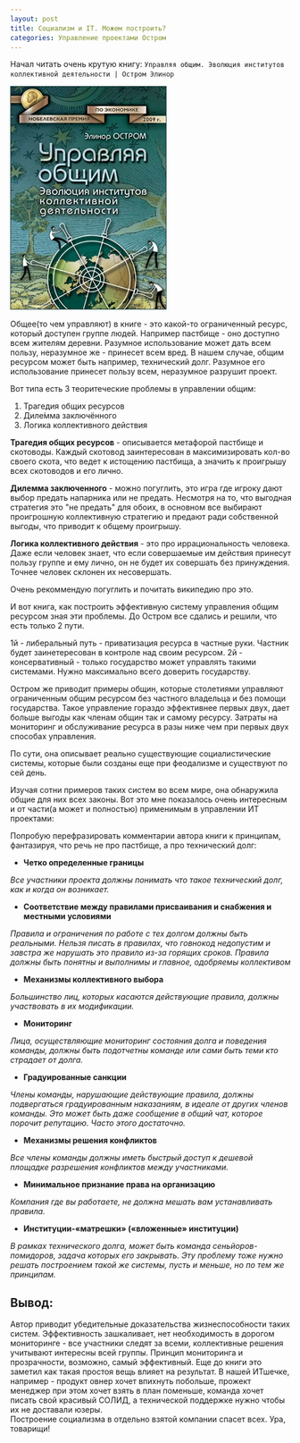 ```yaml
---
layout: post
title: Социализм и IT. Можем построить?
categories: Управление проектами Остром 
---
```


Начал читать очень крутую книгу: `Управляя общим. Эволюция институтов коллективной деятельности | Остром Элинор`

![Управляя общим. Эволюция институтов коллективной деятельности](/images/2021/03/ostrom.jpeg)

Общее(то чем управляют) в книге - это какой-то ограниченный ресурс, который доступен группе людей. 
Например пастбище - оно доступно всем жителям деревни. Разумное использование может дать всем пользу, 
неразумное же - принесет всем вред. В нашем случае, общим ресурсом может быть например, технический долг. 
Разумное его использование принесет пользу всем, неразумное разрушит проект.

Вот типа есть 3 теоритеческие проблемы в управлении общим:

1. Трагедия общих ресурсов
1. Диле́мма заключённого
1. Логика коллективного действия
   
**Трагедия общих ресурсов** - описывается метафорой пастбище и скотоводы. 
Каждый скотовод заинтересован в максимизировать кол-во своего скота, что ведет к истощению пастбища, а значить к проигрышу всех скотоводов и его лично.

**Дилемма заключенного** - можно погуглить, это игра где игроку дают выбор предать напарника или не предать. Несмотря на то, что выгодная стратегия это "не предать" для обоих, в основном все выбирают проигрошную коллективную стратегию и предают ради собственной выгоды, что приводит к общему проигрышу.

**Логика коллективного действия** - это про иррациональность человека. Даже если человек знает, что если совершаемые им действия принесут пользу группе и ему лично, он не будет их совершать без принуждения. Точнее человек склонен их несовершать.

Очень рекоммендую погуглить и почитать википедию про это. 

И вот книга, как построить эффективную систему управления общим ресурсом зная эти проблемы. До Остром все сдались и решили, что есть только 2 пути. 

1й - либеральный путь - приватизация ресурса в частные руки. Частник будет заинетересован в контроле над своим ресурсом.
2й - консервативный - только государство может управлять такими системами. Нужно максимально всего доверить государству.

Остром же приводит примеры общин, которые столетиями управляют ограниченным общим ресурсом
без частного владельца и без помощи государства. 
Такое управление гораздо эффективнее первых двух, дает больше выгоды как членам общин так и самому ресурсу.
Затраты на мониторинг и обслуживание ресурса в разы ниже чем при первых двух способах управления.

По сути, она описывает реально существующие социалистические системы, которые были созданы еще при феодализме и существуют по сей день.

Изучая сотни примеров таких систем во всем мире, она обнаружила общие для них всех законы. 
Вот это мне показалось очень интересным и от части(а может и полностью) применимым в управлении ИТ проектами: 

Попробую перефразировать комментарии автора книги к принципам, фантазируя, что речь не про пастбище, а про технический долг:

* **Четко определенные границы**

*Все участники проекта должны понимать что такое технический долг, как и когда он возникает.*   

* **Соответствие между правилами присваивания и снабжения и местными условиями**

*Правила и ограничения по работе с тех долгом должны быть реальными. 
Нельзя писать в правилах, что говнокод недопустим и завстра же нарушать это правило из-за горящих сроков.
Правила должны быть понятны и выполнимы и главное, одобряемы коллективом*
   
* **Механизмы коллективного выбора**
   
*Большинство лиц, которых касаются действующие правила, должны участвовать в их модификации.*

* **Moниторинг**
   
*Лица, осуществляющие мониторинг состояния долга и поведения команды, 
  должны быть подотчетны команде или сами быть теми кто страдает от долга.*

* **Градуированные санкции**
   
*Члены команды, нарушающие действующие правила, должны подвергаться градуированным наказаниям,
в идеале от других членов команды. Это может быть даже сообщение в общий чат, которое порочит репутацию. 
Часто этого достаточно.*
   
* **Механизмы решения конфликтов**
   
*Все члены команды должны иметь быстрый доступ к дешевой площадке разрешения конфликтов между участниками.*

* **Mинимальное признание права на организацию**
   
*Компания где вы работаете, не должна мешать вам устанавливать правила.*

* **Институции-«матрешки» («вложенные» институции)**

*В рамках технического долга, может быть команда сеньйоров-помидоров, задача которых его закрывать. Эту проблему тоже нужно решать построением такой же системы, пусть и меньше, но по тем же принципам.*

## Вывод: 

Автор приводит убедительные доказательства жизнеспособности таких систем. 
Эффективность зашкаливает, нет необходимость в дорогом мониторинге - все участники следят за всеми, 
коллективные решения учитывают интересны всей группы. 
Принцип мониторинга и прозрачности, возможно, самый эффективный. 
Еще до книги это заметил как такая простоя вещь влияет на результат.
В нашей ИТшечке, например - продукт овнер хочет впихнуть побольше, прожект менеджер при этом хочет взять в план поменьше,
команда хочет писать свой красивый СОЛИД, а технической поддержке нужно чтобы их не доставали юзеры.  
Построение социализма в отдельно взятой компании спасет всех. Ура, товарищи!
